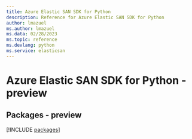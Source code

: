 ```yaml
---
title: Azure Elastic SAN SDK for Python
description: Reference for Azure Elastic SAN SDK for Python
author: lmazuel
ms.author: lmazuel
ms.data: 02/28/2023
ms.topic: reference
ms.devlang: python
ms.service: elasticsan
---
```

# Azure Elastic SAN SDK for Python - preview
## Packages - preview
[!INCLUDE [packages](elastic-san-index.md)]